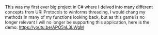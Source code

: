 This was my first ever big project in C# where I delved into many different concepts from URI Protocols to winforms threading, I would chang my methods in many of my functions looking back, but as this game is no longer relevant I will no longer be supporting this application, here is the demo:
https://youtu.be/APQ5nL3LWgM
